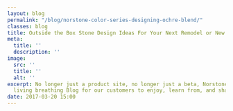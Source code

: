 ```yaml
---
layout: blog
permalink: "/blog/norstone-color-series-designing-ochre-blend/"
classes: blog
title: Outside the Box Stone Design Ideas For Your Next Remodel or New Build
meta:
  title: ''
  description: ''
image:
  src: ''
  title: ''
  alt: ''
excerpt: No longer just a product site, no longer just a beta, Norstone now has a
  living breathing Blog for our customers to enjoy, learn from, and share in...
date: 2017-03-20 15:00
---
```

